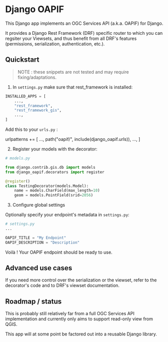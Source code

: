 # Django OAPIF

This Django app implements an OGC Services API (a.k.a. OAPIF) for Django.

It provides a Django Rest Framework (DRF) specific router to which you can
regsiter your Viewsets, and thus benefit from all DRF's features (permissions,
serialization, authentication, etc.).

## Quickstart

> NOTE : these snippets are not tested and may require fixing/adaptations.

1. In `settings.py` make sure that rest_framework is installed:

```python
INSTALLED_APPS = [
    ...,
    "rest_framework",
    "rest_framework_gis",
    ...,
]

```

Add this to your `urls.py` :

urlpatterns += [
    ...,
    path("oapif/", include(django_oapif.urls)),
    ...,
]

2. Register your models with the decorator:

```python
# models.py

from django.contrib.gis.db import models
from django_oapif.decorators import register

@register()
class TestingDecorator(models.Model):
    name = models.CharField(max_length=10)
    geom = models.PointField(srid=2056)
```

3. Configure global settings

Optionally specify your endpoint's metadata in `settings.py`:

```python
# settings.py
...

OAPIF_TITLE = "My Endpoint"
OAPIF_DESCRIPTION = "Description"
```

Voilà ! Your OAPIF endpoint should be ready to use.

## Advanced use cases

If you need more control over the serialization or the viewset, refer to the decorator's code and to DRF's viewset documentation.

## Roadmap / status

This is probably still relatively far from a full OGC Services API implementation and currently only aims to support read-only view from QGIS.

This app will at some point be factored out into a reusable Django library.
